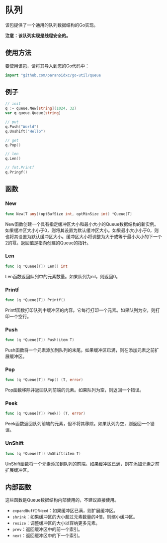 # 队列

该包提供了一个通用的队列数据结构的Go实现。

**注意：该队列实现是线程安全的。**

## 使用方法

要使用该包，请将其导入到您的Go代码中：

```go
import "github.com/paranoidxc/go-util/queue
```

## 例子

```go
// init
q := queue.New[string](1024, 32)
var q queue.Queue[string]

// put
q.Push("World")
q.Unshift("Hello")

// get
q.Pop()

// len
q.Len()

// fmt.Printf
q.Pringf()
```

## 函数

### New

```go
func New[T any](optBufSize int, optMinSize int) *Queue[T]
```

New函数创建一个具有指定缓冲区大小和最小大小的Queue数据结构的新实例。如果缓冲区大小小于0，则将其设置为默认缓冲区大小。如果最小大小小于0，则也将其设置为默认缓冲区大小。缓冲区大小将调整为大于或等于最小大小的下一个2的幂。返回值是指向创建的Queue的指针。

### Len

```go
func (q *Queue[T]) Len() int
```

Len函数返回队列中的元素数量。如果队列为nil，则返回0。

### Printf

```go
func (q *Queue[T]) Printf()
```

Printf函数打印队列中缓冲区的内容。它每行打印一个元素。如果队列为空，则打印一个空行。

### Push

```go
func (q *Queue[T]) Push(item T)
```

Push函数将一个元素添加到队列的末尾。如果缓冲区已满，则在添加元素之前扩展缓冲区。

### Pop

```go
func (q *Queue[T]) Pop() (T, error)
```

Pop函数移除并返回队列前端的元素。如果队列为空，则返回一个错误。

### Peek

```go
func (q *Queue[T]) Peek() (T, error)
```

Peek函数返回队列前端的元素，但不将其移除。如果队列为空，则返回一个错误。

### UnShift

```go
func (q *Queue[T]) UnShift(item T)
```

UnShift函数将一个元素添加到队列的前端。如果缓冲区已满，则在添加元素之前扩展缓冲区。

## 内部函数

这些函数是Queue数据结构内部使用的，不建议直接使用。

- `expandBuffIfNeed`：如果缓冲区已满，则扩展缓冲区。
- `shrink`：如果缓冲区的大小超过元素数量的4倍，则缩小缓冲区。
- `resize`：调整缓冲区的大小以容纳更多元素。
- `prev`：返回缓冲区中的前一个索引。
- `next`：返回缓冲区中的下一个索引。
